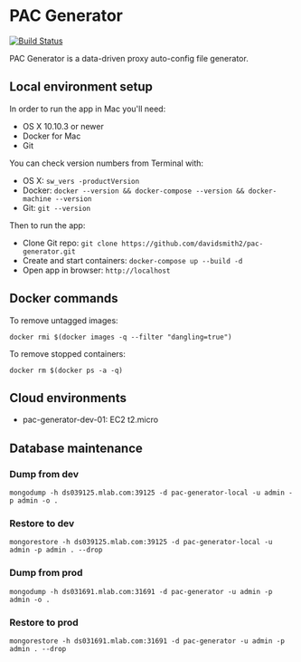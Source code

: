 # PAC Generator

[![Build Status](https://api.travis-ci.org/davidsmith2/pac-generator.svg)](https://travis-ci.org/davidsmith2/pac-generator)

PAC Generator is a data-driven proxy auto-config file generator.

## Local environment setup

In order to run the app in Mac you'll need:

* OS X 10.10.3 or newer
* Docker for Mac
* Git

You can check version numbers from Terminal with:

* OS X: `sw_vers -productVersion`
* Docker: `docker --version && docker-compose --version && docker-machine --version`
* Git: `git --version`

Then to run the app:

* Clone Git repo: `git clone https://github.com/davidsmith2/pac-generator.git`
* Create and start containers: `docker-compose up --build -d`
* Open app in browser: `http://localhost`

## Docker commands

To remove untagged images:

```
docker rmi $(docker images -q --filter "dangling=true")
```

To remove stopped containers:

```
docker rm $(docker ps -a -q)
```

## Cloud environments

* pac-generator-dev-01: EC2 t2.micro

## Database maintenance

### Dump from dev

```
mongodump -h ds039125.mlab.com:39125 -d pac-generator-local -u admin -p admin -o .
```

### Restore to dev

```
mongorestore -h ds039125.mlab.com:39125 -d pac-generator-local -u admin -p admin . --drop
```

### Dump from prod

```
mongodump -h ds031691.mlab.com:31691 -d pac-generator -u admin -p admin -o .
```

### Restore to prod

```
mongorestore -h ds031691.mlab.com:31691 -d pac-generator -u admin -p admin . --drop
```
